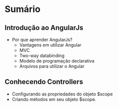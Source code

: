 # Sumário

Introdução ao AngularJs
---
* Por que aprender AngularJs?
    * Vantagens em utilizar Angular
    * MVC
    * Two-way databinding
    * Modelo de programação declarativa
    * Arquivos para utilizar o Angular

Conhecendo Controllers
---

* Configurando as propriedades do objeto $scope
* Criando métodos em seu objeto $scope.


